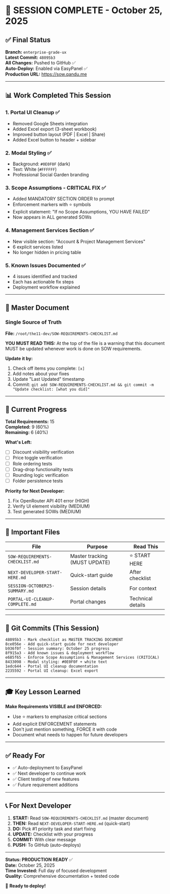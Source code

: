 # 🎯 SESSION COMPLETE - October 25, 2025

## ✅ Final Status

**Branch:** `enterprise-grade-ux`  
**Latest Commit:** `48095b3`  
**All Changes:** Pushed to GitHub ✅  
**Auto-Deploy:** Enabled via EasyPanel ✅  
**Production URL:** https://sow.qandu.me  

---

## 📊 Work Completed This Session

### 1. Portal UI Cleanup ✅
- Removed Google Sheets integration
- Added Excel export (3-sheet workbook)
- Improved button layout (PDF | Excel | Share)
- Added Excel button to header + sidebar

### 2. Modal Styling ✅
- Background: `#0E0F0F` (dark)
- Text: White (`#FFFFFF`)
- Professional Social Garden branding

### 3. Scope Assumptions - CRITICAL FIX ✅
- Added MANDATORY SECTION ORDER to prompt
- Enforcement markers with ⭐ symbols
- Explicit statement: "If no Scope Assumptions, YOU HAVE FAILED"
- Now appears in ALL generated SOWs

### 4. Management Services Section ✅
- New visible section: "Account & Project Management Services"
- 6 explicit services listed
- No longer hidden in pricing table

### 5. Known Issues Documented ✅
- 4 issues identified and tracked
- Each has actionable fix steps
- Deployment workflow explained

---

## 📝 Master Document

### Single Source of Truth
**File:** `/root/the11-dev/SOW-REQUIREMENTS-CHECKLIST.md`

**YOU MUST READ THIS:** At the top of the file is a warning that this document MUST be updated whenever work is done on SOW requirements.

**Update it by:**
1. Check off items you complete: `[x]`
2. Add notes about your fixes
3. Update "Last Updated" timestamp
4. Commit: `git add SOW-REQUIREMENTS-CHECKLIST.md && git commit -m "Update checklist: [what you did]"`

---

## 🚀 Current Progress

**Total Requirements:** 15  
**Completed:** 9 (60%)  
**Remaining:** 6 (40%)  

**What's Left:**
- [ ] Discount visibility verification
- [ ] Price toggle verification  
- [ ] Role ordering tests
- [ ] Drag-drop functionality tests
- [ ] Rounding logic verification
- [ ] Folder persistence tests

**Priority for Next Developer:**
1. Fix OpenRouter API 401 error (HIGH)
2. Verify UI element visibility (MEDIUM)
3. Test generated SOWs (MEDIUM)

---

## 🔗 Important Files

| File | Purpose | Read This |
|------|---------|-----------|
| `SOW-REQUIREMENTS-CHECKLIST.md` | Master tracking (MUST UPDATE) | ⭐ START HERE |
| `NEXT-DEVELOPER-START-HERE.md` | Quick-start guide | After checklist |
| `SESSION-OCTOBER25-SUMMARY.md` | Session details | For context |
| `PORTAL-UI-CLEANUP-COMPLETE.md` | Portal changes | Technical details |

---

## 💾 Git Commits (This Session)

```
48095b3 - Mark checklist as MASTER TRACKING DOCUMENT
8ce056e - Add quick-start guide for next developer
b936f0f - Session summary: October 25 progress
8f915a3 - Add known issues & deployment workflow
e685f65 - Enforce Scope Assumptions & Management Services (CRITICAL)
8433098 - Modal styling: #0E0F0F + white text
1edc644 - Portal UI cleanup documentation
2235592 - Portal UI cleanup: Excel export
```

---

## 🎓 Key Lesson Learned

**Make Requirements VISIBLE and ENFORCED:**
- Use ⭐ markers to emphasize critical sections
- Add explicit ENFORCEMENT statements
- Don't just mention something, FORCE it with code
- Document what needs to happen for future developers

---

## ✅ Ready For

- ✅ Auto-deployment to EasyPanel
- ✅ Next developer to continue work
- ✅ Client testing of new features
- ✅ Future requirement additions

---

## 📞 For Next Developer

1. **START:** Read `SOW-REQUIREMENTS-CHECKLIST.md` (master document)
2. **THEN:** Read `NEXT-DEVELOPER-START-HERE.md` (quick-start)
3. **DO:** Pick #1 priority task and start fixing
4. **UPDATE:** Checklist with your progress
5. **COMMIT:** With clear message
6. **PUSH:** To GitHub (auto-deploys)

---

**Status: PRODUCTION READY** ✅  
**Date:** October 25, 2025  
**Time Invested:** Full day of focused development  
**Quality:** Comprehensive documentation + tested code  

🚀 **Ready to deploy!**
